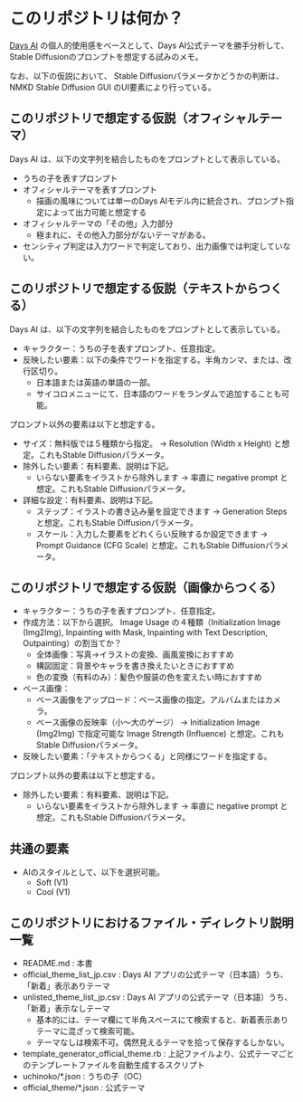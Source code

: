 # このリポジトリは何か？

[Days AI](https://dayseum-app.studio.site/ja) の個人的使用感をベースとして、Days AI公式テーマを勝手分析して、Stable Diffusionのプロンプトを想定する試みのメモ。

なお、以下の仮説において、 Stable Diffusionパラメータかどうかの判断は、NMKD Stable Diffusion GUI のUI要素により行っている。

## このリポジトリで想定する仮説（オフィシャルテーマ）

Days AI は、以下の文字列を結合したものをプロンプトとして表示している。

* うちの子を表すプロンプト
* オフィシャルテーマを表すプロンプト
  * 描画の風味については単一のDays AIモデル内に統合され、プロンプト指定によって出力可能と想定する
* オフィシャルテーマの「その他」入力部分
  * 極まれに、その他入力部分がないテーマがある。
* センシティブ判定は入力ワードで判定しており、出力画像では判定していない。

## このリポジトリで想定する仮説（テキストからつくる）

Days AI は、以下の文字列を結合したものをプロンプトとして表示している。

* キャラクター：うちの子を表すプロンプト、任意指定。
* 反映したい要素：以下の条件でワードを指定する。半角カンマ、または、改行区切り。
  * 日本語または英語の単語の一部。
  * サイコロメニューにて、日本語のワードをランダムで追加することも可能。

プロンプト以外の要素は以下と想定する。

* サイズ：無料版では５種類から指定。 → Resolution (Width x Height) と想定。これもStable Diffusionパラメータ。
* 除外したい要素：有料要素、説明は下記。
  * いらない要素をイラストから除外します → 率直に negative prompt と想定。これもStable Diffusionパラメータ。
* 詳細な設定：有料要素、説明は下記。
  * ステップ：イラストの書き込み量を設定できます → Generation Steps と想定。これもStable Diffusionパラメータ。
  * スケール：入力した要素をどれくらい反映するか設定できます → Prompt Guidance (CFG Scale) と想定。これもStable Diffusionパラメータ。

## このリポジトリで想定する仮説（画像からつくる）

* キャラクター：うちの子を表すプロンプト、任意指定。
* 作成方法：以下から選択。 Image Usage の４種類（Initialization Image (Img2Img), Inpainting with Mask, Inpainting with Text Description, Outpainting）の割当てか？
  * 全体画像：写真→イラストの変換、画風変換におすすめ
  * 構図固定：背景やキャラを書き換えたいときにおすすめ
  * 色の変換（有料のみ）：髪色や服装の色を変えたい時におすすめ
* ベース画像：
  * ベース画像をアップロード：ベース画像の指定。アルバムまたはカメラ。
  * ベース画像の反映率（小～大のゲージ） → Initialization Image (Img2Img) で指定可能な Image Strength (Influence) と想定。これもStable Diffusionパラメータ。
* 反映したい要素：「テキストからつくる」と同様にワードを指定する。

プロンプト以外の要素は以下と想定する。

* 除外したい要素：有料要素、説明は下記。
  * いらない要素をイラストから除外します → 率直に negative prompt と想定。これもStable Diffusionパラメータ。

## 共通の要素

* AIのスタイルとして、以下を選択可能。
  * Soft (V1)
  * Cool (V1)

## このリポジトリにおけるファイル・ディレクトリ説明一覧

* README.md : 本書
* official_theme_list_jp.csv : Days AI アプリの公式テーマ（日本語）うち、「新着」表示ありテーマ
* unlisted_theme_list_jp.csv : Days AI アプリの公式テーマ（日本語）うち、「新着」表示なしテーマ
  * 基本的には、テーマ欄にて半角スペースにて検索すると、新着表示ありテーマに混ざって検索可能。
  * テーマなしは検索不可。偶然見えるテーマを拾って保存するしかない。
* template_generator_official_theme.rb : 上記ファイルより、公式テーマごとのテンプレートファイルを自動生成するスクリプト
* uchinoko/*.json : うちの子（OC）
* official_theme/*.json : 公式テーマ
